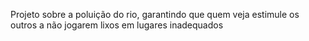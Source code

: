 Projeto sobre a poluição do rio, garantindo que quem veja estimule os outros a não jogarem lixos em lugares inadequados
